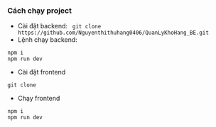 
### Cách chạy project
- Cài đặt backend: 
``` git clone https://github.com/Nguyenthithuhang0406/QuanLyKhoHang_BE.git```
- Lệnh chạy backend: 
```
npm i
npm run dev
```

- Cài đặt frontend
```
git clone
```
- Chạy frontend
```
npm i
npm run dev
```
